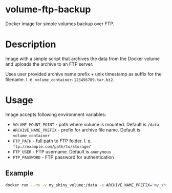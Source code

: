 # volume-ftp-backup
Docker image for simple volumes backup over FTP.

# Description
Image with a simple script that archives the data from the Docker volume
and uploads the archive to an FTP server.

Uses user provided archive name prefix + unix timestamp as suffix for the filename.
I. e. `volume_container-123456789.tar.bz2`.

# Usage
Image accepts following environment variables:
- `VOLUME_MOUNT_POINT` - path where volume is mounted. Default is `/data`
- `ARCHIVE_NAME_PREFIX` - prefix for archive file name. Default is `volume_container`
- `FTP_PATH` - full path to FTP folder. I. e. `ftp://example.com/path/to/storage/`
- `FTP_USER` - FTP username. Default is `anonymous`
- `FTP_PASSWORD` - FTP password for authentication

## Example
```bash
docker run --rm -v my_shiny_volume:/data -e ARCHIVE_NAME_PREFIX='my_shiny_backup' -e FTP_PATH='ftp://example.com/backups/shiny_folder/' -e FTP_USER='user' -e FTP_PASSWORD='secret' vit1/volume-ftp-backup
```

